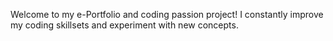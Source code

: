 Welcome to my e-Portfolio and coding passion project! I constantly improve my coding skillsets and experiment with new concepts.
